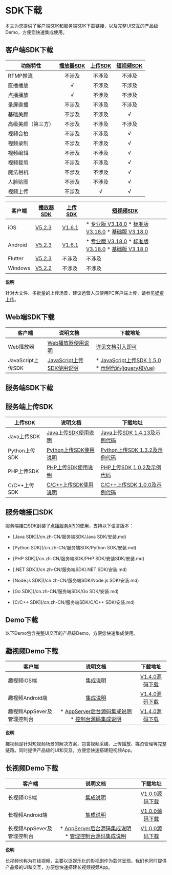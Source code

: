 SDK下载 
==========================

本文为您提供了客户端SDK和服务端SDK下载链接，以及完整UI交互的产品级Demo，方便您快速集成使用。

客户端SDK下载 
-----------------------------



|   功能特性    | [播放器SDK](/cn.zh-CN/播放器SDK/产品说明.md) | [上传SDK](https://help.aliyun.com/document_detail/52200.html?spm=a2c4g.11186623.2.29.ENqqrt#topic1514) | [短视频SDK](https://help.aliyun.com/document_detail/53407.html?spm=a2c4g.11186623.2.30.2s6VFS#topic5068) |
|-----------|:---------------------------------------------------:|:---------------------------------------------------------------------------------------------------------------------:|:----------------------------------------------------------------------------------------------------------------------:|
| RTMP推流    |                         不涉及                         |                                                          不涉及                                                          |                                                          不涉及                                                           |
| 直播播放      |                          √                          |                                                          不涉及                                                          |                                                          不涉及                                                           |
| 点播播放      |                          √                          |                                                          不涉及                                                          |                                                          不涉及                                                           |
| 录屏直播      |                         不涉及                         |                                                          不涉及                                                          |                                                          不涉及                                                           |
| 基础美颜      |                         不涉及                         |                                                          不涉及                                                          |                                                           √                                                            |
| 高级美颜（第三方） |                         不涉及                         |                                                          不涉及                                                          |                                                          不涉及                                                           |
| 视频合拍      |                         不涉及                         |                                                          不涉及                                                          |                                                           √                                                            |
| 视频录制      |                         不涉及                         |                                                          不涉及                                                          |                                                           √                                                            |
| 视频编辑      |                         不涉及                         |                                                          不涉及                                                          |                                                           √                                                            |
| 视频裁剪      |                         不涉及                         |                                                          不涉及                                                          |                                                           √                                                            |
| 魔法相机      |                         不涉及                         |                                                          不涉及                                                          |                                                           √                                                            |
| 人脸贴图      |                         不涉及                         |                                                          不涉及                                                          |                                                           √                                                            |
| 视频上传      |                         不涉及                         |                                                           √                                                           |                                                           √                                                            |




|   客户端   |                                                   [播放器SDK](/cn.zh-CN/播放器SDK/产品说明.md)                                                    |                                                                           [上传SDK](https://help.aliyun.com/document_detail/52200.html?spm=a2c4g.11186623.2.29.ENqqrt#topic1514)                                                                           |                                                                                                                                                                                                                                                                                [短视频SDK](https://help.aliyun.com/document_detail/53407.html?spm=a2c4g.11186623.2.30.2s6VFS#topic5068)                                                                                                                                                                                                                                                                                 |
|---------|---------------------------------------------------------------------------------------------------------------------------------------------------------|----------------------------------------------------------------------------------------------------------------------------------------------------------------------------------------------------------------------------------------------------------|----------------------------------------------------------------------------------------------------------------------------------------------------------------------------------------------------------------------------------------------------------------------------------------------------------------------------------------------------------------------------------------------------------------------------------------------------------------------------------------------------------------------------------------------------------------------------------------------------------------------------------------------------------------------|
| iOS     | [V5.2.3](https://alivc-demo-cms.alicdn.com/versionProduct/sourceCode/playVideo/5.2.3/ApsaraVideo_videoPlay_v5.2.3_iOS_20210107.zip)     | [V1.6.1](https://alivc-demo-cms.alicdn.com/versionProduct/sourceCode/upload/1.6.1/ApsaraVideo_AlivcVideoUpload_v1.6.1_iOS_20200623.zip?spm=a2c4g.11186623.2.23.3a9b6de0Z4pAs0&file=ApsaraVideo_AlivcVideoUpload_v1.6.1_iOS_20200623.zip) | * [专业版 V3.18.0](https://alivc-demo-cms.alicdn.com/versionProduct/sourceCode/shortVideo/3.18.0/iOS/ApsaraVideo_shortVideoPro_v3.18.0_iOS_20201230.zip)   * [标准版 V3.18.0](https://alivc-demo-cms.alicdn.com/versionProduct/sourceCode/shortVideo/3.18.0/iOS/ApsaraVideo_shortVideoST_v3.18.0_iOS_20201230.zip)   * [基础版 V3.18.0](https://alivc-demo-cms.alicdn.com/versionProduct/sourceCode/shortVideo/3.18.0/iOS/ApsaraVideo_shortVideoBase_v3.18.0_iOS_20201230.zip)                            |
| Android | [V5.2.3](https://alivc-demo-cms.alicdn.com/versionProduct/sourceCode/playVideo/5.2.3/ApsaraVideo_videoPlay_v5.2.3_Android_20210107.zip) | [V1.6.1](https://alivc-demo-cms.alicdn.com/versionProduct/sourceCode/upload/1.6.1/ApsaraVideo_Upload_v1.6.1_Android_20200623.zip)                                                                                                                        | * [专业版 V3.18.0](https://alivc-demo-cms.alicdn.com/versionProduct/sourceCode/shortVideo/3.18.0/android/ApsaraVideo_shortVideoPro_v3.18.0_Android_20201231.zip)   * [标准版 V3.18.0](https://alivc-demo-cms.alicdn.com/versionProduct/sourceCode/shortVideo/3.18.0/android/ApsaraVideo_shortVideoST_v3.18.0_Android_20201231.zip)   * [基础版 V3.18.0](https://alivc-demo-cms.alicdn.com/versionProduct/sourceCode/shortVideo/3.18.0/android/ApsaraVideo_shortVideoBase_v3.18.0_Android_20201231.zip)    |
| Flutter | [V5.2.3](https://alivc-demo-cms.alicdn.com/versionProduct/sourceCode/playVideo/5.2.3/flutter_aliplayer_5.2.3.zip)                       | 不涉及                                                                                                                                                                                                                                                      | 不涉及                                                                                                                                                                                                                                                                                                                                                                                                                                                                                                                                                                                                                                                                  |
| Windows | [V5.2.2](https://alivc-demo-cms.alicdn.com/versionProduct/sourceCode/playVideo/5.2.2/ApsaraVideo_videoPlay_v5.2.2_Windows_20201118.zip) | 不涉及                                                                                                                                                                                                                                                      | 不涉及                                                                                                                                                                                                                                                                                                                                                                                                                                                                                                                                                                                                                                                                  |


**说明**

针对大文件、多批量的上传场景，建议运营人员使用PC客户端上传，请参见[媒资上传](https://help.aliyun.com/document_detail/86058.html)。

Web端SDK下载 
------------------------------



|       客户端       |                                        说明文档                                        |                                                                                                                                                                                                            下载地址                                                                                                                                                                                                            |
|-----------------|------------------------------------------------------------------------------------|----------------------------------------------------------------------------------------------------------------------------------------------------------------------------------------------------------------------------------------------------------------------------------------------------------------------------------------------------------------------------------------------------------------------------|
| Web播放器          | [Web播放器使用说明](https://player.alicdn.com/aliplayer/index.html)      | [详见文档引入即可](https://help.aliyun.com/document_detail/125570.html#topic5790)                                                                                                                                                                                                                                                                                                                                 |
| JavaScript上传SDK | [JavaScript上传SDK使用说明](/cn.zh-CN/上传SDK/客户端上传/使用JavaScript上传SDK.md) | * [JavaScript上传SDK 1.5.0](http://docs-aliyun.cn-hangzhou.oss.aliyun-inc.com/assets/attach/51992/cn_zh/1559546038907/aliyun-upload-sdk-1.5.0.zip)   * [示例代码(jquery和Vue)](http://docs-aliyun.cn-hangzhou.oss.aliyun-inc.com/assets/attach/51992/cn_zh/1559546061415/aliyun-upload-sdk-1.5.0demo.zip)    |



服务端SDK下载 
-----------------------------

服务端上传SDK 
-----------------------------



|    上传SDK    |                                   说明文档                                   |                                                                               下载地址                                                                                |
|-------------|--------------------------------------------------------------------------|-------------------------------------------------------------------------------------------------------------------------------------------------------------------|
| Java上传SDK   | [Java上传SDK使用说明](/cn.zh-CN/上传SDK/服务端上传/Java上传SDK.md)     | [Java上传SDK 1.4.13及示例代码](http://docs-aliyun.cn-hangzhou.oss.aliyun-inc.com/assets/attach/51992/cn_zh/1600848199952/VODUploadDemo-java-1.4.13.zip) |
| Python上传SDK | [Python上传SDK使用说明](/cn.zh-CN/上传SDK/服务端上传/Python上传SDK.md) | [Python上传SDK 1.3.2及示例代码](https://alivc-demo-cms.alicdn.com/versionProduct/sourceCode/upload/Python/1.3.2/VodUploadSDK-Python-1.3.2.zip)           |
| PHP上传SDK    | [PHP上传SDK使用说明](/cn.zh-CN/上传SDK/服务端上传/PHP上传SDK.md)       | [PHP上传SDK 1.0.2及示例代码](http://docs-aliyun.cn-hangzhou.oss.aliyun-inc.com/assets/attach/62952/cn_zh/1555416464043/VodUploadSDK-PHP_1.0.2.zip)      |
| C/C++上传SDK  | [C/C++上传SDK使用说明](/cn.zh-CN/上传SDK/服务端上传/C/C++上传SDK.md)   | [C/C++上传SDK 1.0.0及示例代码](http://docs-aliyun.cn-hangzhou.oss.aliyun-inc.com/assets/attach/51992/cn_zh/1547544294378/VodSDK-C_1.0.0.gz)             |



服务端接口SDK 
-----------------------------

服务端接口SDK封装了[点播服务API](/cn.zh-CN/服务端API/API概览.md)的使用，支持以下语言版本： 

* [Java SDK](/cn.zh-CN/服务端SDK/Java SDK/安装.md)

  

* [Python SDK](/cn.zh-CN/服务端SDK/Python SDK/安装.md)

  

* [PHP SDK](/cn.zh-CN/服务端SDK/PHP SDK/安装SDK/安装.md)

  

* [.NET SDK](/cn.zh-CN/服务端SDK/.NET SDK/安装.md)

  

* [Node.js SDK](/cn.zh-CN/服务端SDK/Node.js SDK/安装.md)

  

* [Go SDK](/cn.zh-CN/服务端SDK/Go SDK/安装.md)

  

* [C/C++ SDK](/cn.zh-CN/服务端SDK/C/C++ SDK/安装.md)

  




Demo下载 
---------------------------

以下Demo包含完整UI交互的产品级Demo，方便您快速集成使用。

趣视频Demo下载 
------------------------------



|        客户端        |                                                                                                         说明文档                                                                                                          |                                                                                    下载地址                                                                                    |
|-------------------|:---------------------------------------------------------------------------------------------------------------------------------------------------------------------------------------------------------------------:|:--------------------------------------------------------------------------------------------------------------------------------------------------------------------------:|
| 趣视频iOS端           |                                                                                 [集成说明](/cn.zh-CN/趣视频解决方案/iOS端集成.md)                                                                                  |          [V1.4.0源码下载](https://alivc-demo-cms.alicdn.com/versionProduct/sourceCode/smartVideo/1.4.0/ApsaraVideo_QuVideo_v1.4.0_iOS_20200110.zip)           |
| 趣视频Android端       |                                                                               [集成说明](/cn.zh-CN/趣视频解决方案/Android端集成.md)                                                                                |        [V1.4.0源码下载](https://alivc-demo-cms.alicdn.com/versionProduct/sourceCode/smartVideo/1.4.0/ApsaraVideo_QuVideo_v1.4.0_Android_20200113.zip)         |
| 趣视频AppSever及管理控制台 | * [AppServer后台源码集成说明](/cn.zh-CN/趣视频解决方案/服务端集成.md)   * [控制台源码集成说明](/cn.zh-CN/趣视频解决方案/控制台集成.md)    | [V1.4.0源码下载](https://alivc-demo-cms.alicdn.com/versionProduct/sourceCode/smartVideo/1.4.0/ApsaraVideo_QuVideo_v1.4.0_Server_20191226.zip) |


**说明**

趣视频是针对短视频场景的解决方案，包含视频采编、上传播放、媒资管理等完整链路。同时提供产品级的UI和交互，方便您快速搭建短视频App。

长视频Demo下载 
------------------------------



|        客户端        |                                                                                说明文档                                                                                 |                                                                             下载地址                                                                             |
|-------------------|:-------------------------------------------------------------------------------------------------------------------------------------------------------------------:|:------------------------------------------------------------------------------------------------------------------------------------------------------------:|
| 长视频iOS端           |                                                                      [集成说明]()                                                                      |   [V1.0.0源码下载](https://alivc-demo-cms.alicdn.com/versionProduct/sourceCode/longVideo/1.0.0/ApsaraVideo_LongVideo_v1.0.0_iOS_20190903.zip)   |
| 长视频Android端       |                                                                      [集成说明]()                                                                      | [V1.0.0源码下载](https://alivc-demo-cms.alicdn.com/versionProduct/sourceCode/longVideo/1.0.0/ApsaraVideo_longVideo_v1.0.0_Android_20190903.zip) |
| 长视频AppSever及管理控制台 | * [AppServer后台源码集成说明]()   * [管理控制台源码集成说明]()    | [V1.0.0源码下载](https://alivc-demo-cms.alicdn.com/versionProduct/sourceCode/longVideo/1.0.0/ApsaraVideo_LongVideo_v1.0.0_Server_20190903.zip)  |


**说明**

长视频也称为在线视频，主要以泛娱乐化的影视剧作为载体呈现。我们也同时提供产品级的UI和交互，方便您快速搭建长视频视频App。
